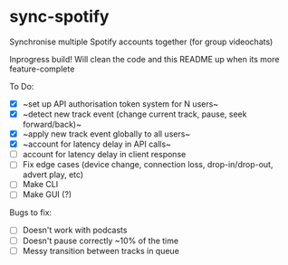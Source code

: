 # sync-spotify
Synchronise multiple Spotify accounts together (for group videochats)

Inprogress build!
Will clean the code and this README up when its more feature-complete

To Do:
 - [x] ~set up API authorisation token system for N users~
 - [x] ~detect new track event (change current track, pause, seek forward/back)~
 - [x] ~apply new track event globally to all users~
 - [x] ~account for latency delay in API calls~
 - [ ] account for latency delay in client response
 - [ ] Fix edge cases (device change, connection loss, drop-in/drop-out, advert play, etc)
 - [ ] Make CLI
 - [ ] Make GUI (?)

Bugs to fix:
 - [ ] Doesn't work with podcasts
 - [ ] Doesn't pause correctly ~10% of the time
 - [ ] Messy transition between tracks in queue
